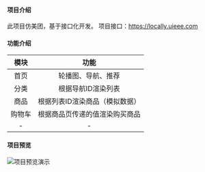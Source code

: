 #### 项目介绍
此项目仿美团，基于接口化开发。  项目接口：https://locally.uieee.com

#### 功能介绍
| 模块 | 功能 |
:-----:|:-----:|
|首页|轮播图、导航、推荐|
|分类|根据导航ID渲染列表|
|商品|根据列表ID渲染商品（模拟数据）|
|购物车|根据商品页传递的值渲染购买商品|
|-|-|

#### 项目预览
![项目预览演示](https://github.com/picese/images/blob/master/imgs/1569417654136.gif)